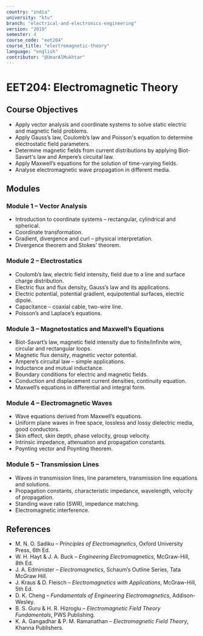 ```yaml
---
country: "india"
university: "ktu"
branch: "electrical-and-electronics-engineering"
version: "2019"
semester: 4
course_code: "eet204"
course_title: "electromagnetic-theory"
language: "english"
contributor: "@UmarAlMukhtar"
---
```


# EET204: Electromagnetic Theory  

## Course Objectives  
* Apply vector analysis and coordinate systems to solve static electric and magnetic field problems.  
* Apply Gauss’s law, Coulomb’s law and Poisson's equation to determine electrostatic field parameters.  
* Determine magnetic fields from current distributions by applying Biot-Savart's law and Ampere’s circuital law.  
* Apply Maxwell’s equations for the solution of time-varying fields.  
* Analyse electromagnetic wave propagation in different media.  

## Modules  

### Module 1 – Vector Analysis  
* Introduction to coordinate systems – rectangular, cylindrical and spherical.  
* Coordinate transformation.  
* Gradient, divergence and curl – physical interpretation.  
* Divergence theorem and Stokes’ theorem.  

### Module 2 – Electrostatics  
* Coulomb’s law, electric field intensity, field due to a line and surface charge distribution.  
* Electric flux and flux density, Gauss’s law and its applications.  
* Electric potential, potential gradient, equipotential surfaces, electric dipole.  
* Capacitance – coaxial cable, two-wire line.  
* Poisson’s and Laplace’s equations.  

### Module 3 – Magnetostatics and Maxwell’s Equations  
* Biot-Savart’s law, magnetic field intensity due to finite/infinite wire, circular and rectangular loops.  
* Magnetic flux density, magnetic vector potential.  
* Ampere’s circuital law – simple applications.  
* Inductance and mutual inductance.  
* Boundary conditions for electric and magnetic fields.  
* Conduction and displacement current densities, continuity equation.  
* Maxwell’s equations in differential and integral form.  

### Module 4 – Electromagnetic Waves  
* Wave equations derived from Maxwell’s equations.  
* Uniform plane waves in free space, lossless and lossy dielectric media, good conductors.  
* Skin effect, skin depth, phase velocity, group velocity.  
* Intrinsic impedance, attenuation and propagation constants.  
* Poynting vector and Poynting theorem.  

### Module 5 – Transmission Lines  
* Waves in transmission lines, line parameters, transmission line equations and solutions.  
* Propagation constants, characteristic impedance, wavelength, velocity of propagation.  
* Standing wave ratio (SWR), impedance matching.  
* Electromagnetic interference.  

## References  
* M. N. O. Sadiku – *Principles of Electromagnetics*, Oxford University Press, 6th Ed.  
* W. H. Hayt & J. A. Buck – *Engineering Electromagnetics*, McGraw-Hill, 8th Ed.  
* J. A. Edminister – *Electromagnetics*, Schaum’s Outline Series, Tata McGraw Hill.  
* J. Kraus & D. Fleisch – *Electromagnetics with Applications*, McGraw-Hill, 5th Ed.  
* D. K. Cheng – *Fundamentals of Engineering Electromagnetics*, Addison-Wesley.  
* B. S. Guru & H. R. Hizroglu – *Electromagnetic Field Theory Fundamentals*, PWS Publishing.  
* K. A. Gangadhar & P. M. Ramanathan – *Electromagnetic Field Theory*, Khanna Publishers.  
